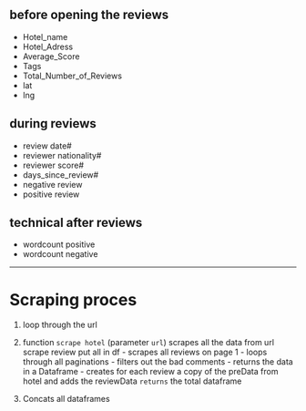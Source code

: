 ## before opening the reviews
 - Hotel_name
 - Hotel_Adress
 - Average_Score
 - Tags
 - Total_Number_of_Reviews
 - lat
 - lng

## during reviews
 - review date#
 - reviewer nationality#
 - reviewer score#
 - days_since_review#
 - negative review
 - positive review

## technical after reviews
 - wordcount positive
 - wordcount negative
-----------------------------
# Scraping proces 

1. loop through the url 

2. function `scrape hotel` (parameter `url`)
    scrapes all the data from url
    scrape review
    put all in df 
        - scrapes all reviews on page 1
        - loops through all paginations
        - filters out the bad comments
        - returns the data in a Dataframe
        - creates for each review a copy of the preData from hotel and adds the     reviewData
    ``returns`` the total dataframe

3. Concats all dataframes